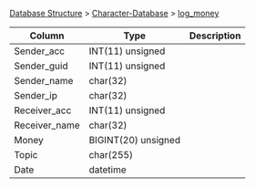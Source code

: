 [Database Structure](Database-Structure) > [Character-Database](Character-Database) > [log_money](log_money)

Column | Type | Description
--- | --- | ---
Sender_acc | INT(11) unsigned | 
Sender_guid | INT(11) unsigned | 
Sender_name | char(32) | 
Sender_ip | char(32) | 
Receiver_acc | INT(11) unsigned | 
Receiver_name | char(32) | 
Money | BIGINT(20) unsigned | 
Topic | char(255) | 
Date | datetime | 
